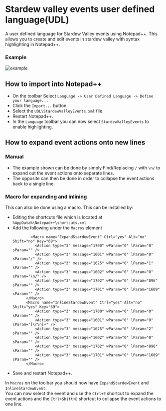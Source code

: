 # Stardew valley events user defined language(UDL)
A user defined language for Stardew Valley events using Notepad++. This allows you to create and edit events in stardew valley with syntax highlighting in Notepad++.

### Example
![example](https://github.com/user-attachments/assets/606d2428-3525-4c55-9997-d0bb7a72afab)

## How to import into Notepad++

- On the toolbar Select `Language -> User Defined Language -> Define your language...`
- Click the `Import...` button.
- Select the `UDL\StardewValleyEvents.xml` file.
- Restart Notepad++.
- In the `Language` toolbar you can now select `StardewValleyEvents` to enable highlighting.

## How to expand event actions onto new lines
### Manual
- The example shown can be done by simply Find/Replacing `/` with `\n/` to expand out the event actions onto separate lines.
- The opposite can then be done in order to collapse the event actions back to a single line.

### Macro for expanding and inlining
This can also be done using a macro. This can be installed by:
- Editing the shortcuts file which is located at `%AppData%\Notepad++\shortcuts.xml`
- Add the following under the `Macros` element
  ```
          <Macro name="ExpandStardewEvent" Ctrl="yes" Alt="no" Shift="no" Key="69">
            <Action type="3" message="1700" wParam="0" lParam="0" sParam="" />
            <Action type="3" message="1601" wParam="0" lParam="0" sParam="/" />
            <Action type="3" message="1625" wParam="0" lParam="1" sParam="" />
            <Action type="3" message="1602" wParam="0" lParam="0" sParam="\n/" />
            <Action type="3" message="1702" wParam="0" lParam="896" sParam="" />
            <Action type="3" message="1701" wParam="0" lParam="1609" sParam="" />
        </Macro>
        <Macro name="InlineStardewEvent" Ctrl="yes" Alt="no" Shift="yes" Key="69">
            <Action type="3" message="1700" wParam="0" lParam="0" sParam="" />
            <Action type="3" message="1601" wParam="0" lParam="0" sParam="[\r\n]+" />
            <Action type="3" message="1625" wParam="0" lParam="2" sParam="" />
            <Action type="3" message="1602" wParam="0" lParam="0" sParam="" />
            <Action type="3" message="1702" wParam="0" lParam="896" sParam="" />
            <Action type="3" message="1701" wParam="0" lParam="1609" sParam="" />
        </Macro>
  ```
- Save and restart Notepad++.
  
In `Macros` on the toolbar you should now have `ExpandStardewEvent` and `InlineStardewEvent`. \
You can now select the event and use the `Ctrl+E` shortcut to expand the event actions and the `Ctrl+Shift+E` shortcut to collapse the event actions to one line.
